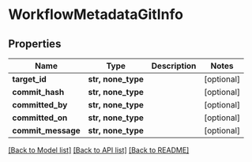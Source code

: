 # WorkflowMetadataGitInfo


## Properties
Name | Type | Description | Notes
------------ | ------------- | ------------- | -------------
**target_id** | **str, none_type** |  | [optional] 
**commit_hash** | **str, none_type** |  | [optional] 
**committed_by** | **str, none_type** |  | [optional] 
**committed_on** | **str, none_type** |  | [optional] 
**commit_message** | **str, none_type** |  | [optional] 

[[Back to Model list]](../README.md#documentation-for-models) [[Back to API list]](../README.md#documentation-for-api-endpoints) [[Back to README]](../README.md)


